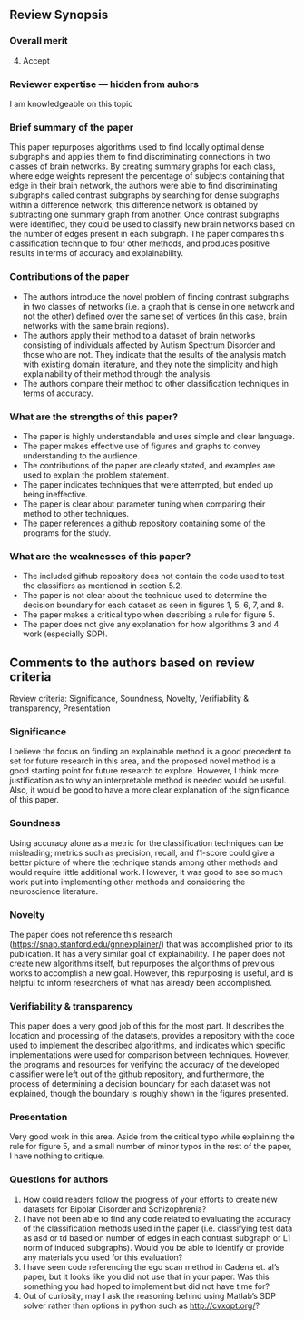 ## Review Synopsis

### Overall merit
4. Accept

### Reviewer expertise &mdash; hidden from auhors

I am knowledgeable on this topic

### Brief summary of the paper

This paper repurposes algorithms used to find locally optimal dense subgraphs and applies them to find discriminating connections in two classes of brain networks. By creating summary graphs for each class, where edge weights represent the percentage of subjects containing that edge in their brain network, the authors were able to find discriminating subgraphs called contrast subgraphs by searching for dense subgraphs within a difference network; this difference network is obtained by subtracting one summary graph from another. Once contrast subgraphs were identified, they could be used to classify new brain networks based on the number of edges present in each subgraph. The paper compares this classification technique to four other methods, and produces positive results in terms of accuracy and explainability.

### Contributions of the paper

- The authors introduce the novel problem of finding contrast subgraphs in two classes of networks (i.e. a graph that is dense in one network and not the other) defined over the same set of vertices (in this case, brain networks with the same brain regions).
- The authors apply their method to a dataset of brain networks consisting of individuals affected by Autism Spectrum Disorder and those who are not. They indicate that the results of the analysis match with existing domain literature, and they note the simplicity and high explainability of their method through the analysis.
- The authors compare their method to other classification techniques in terms of accuracy.

### What are the strengths of this paper?

- The paper is highly understandable and uses simple and clear language.
- The paper makes effective use of figures and graphs to convey understanding to the audience.
- The contributions of the paper are clearly stated, and examples are used to explain the problem statement.
- The paper indicates techniques that were attempted, but ended up being ineffective.
- The paper is clear about parameter tuning when comparing their method to other techniques.
- The paper references a github repository containing some of the programs for the study.

### What are the weaknesses of this paper?

- The included github repository does not contain the code used to test the classifiers as mentioned in section 5.2.
- The paper is not clear about the technique used to determine the decision boundary for each dataset as seen in figures 1, 5, 6, 7, and 8.
- The paper makes a critical typo when describing a rule for figure 5.
- The paper does not give any explanation for how algorithms 3 and 4 work (especially SDP).

## Comments to the authors based on review criteria
Review criteria: Significance, Soundness, Novelty, Verifiability & transparency, Presentation

### Significance

I believe the focus on finding an explainable method is a good precedent to set for future research in this area, and the proposed novel method is a good starting point for future research to explore. However, I think more justification as to why an interpretable method is needed would be useful. Also, it would be good to have a more clear explanation of the significance of this paper.

### Soundness
   
Using accuracy alone as a metric for the classification techniques can be misleading; metrics such as precision, recall, and f1-score could give a better picture of where the technique stands among other methods and would require little additional work. However, it was good to see so much work put into implementing other methods and considering the neuroscience literature.

### Novelty

The paper does not reference this research (https://snap.stanford.edu/gnnexplainer/) that was accomplished prior to its publication. It has a very similar goal of explainability. The paper does not create new algorithms itself, but repurposes the algorithms of previous works to accomplish a new goal. However, this repurposing is useful, and is helpful to inform researchers of what has already been accomplished.

### Verifiability & transparency

This paper does a very good job of this for the most part. It describes the location and processing of the datasets, provides a repository with the code used to implement the described algorithms, and indicates which specific implementations were used for comparison between techniques. However, the programs and resources for verifying the accuracy of the developed classifier were left out of the github repository, and furthermore, the process of determining a decision boundary for each dataset was not explained, though the boundary is roughly shown in the figures presented.

### Presentation

Very good work in this area. Aside from the critical typo while explaining the rule for figure 5, and a small number of minor typos in the rest of the paper, I have nothing to critique.

### Questions for authors

1. How could readers follow the progress of your efforts to create new datasets for Bipolar Disorder
and Schizophrenia?
2. I have not been able to find any code related to evaluating the accuracy of the classification methods used in the paper (i.e. classifying test data as asd or td based on number of edges in each contrast subgraph or L1 norm of induced subgraphs). Would you be able to identify or provide any materials you used for this evaluation?
3. I have seen code referencing the ego scan method in Cadena et. al’s paper, but it looks like you did not use that in your paper. Was this something you had hoped to implement but did not have time for?
4. Out of curiosity, may I ask the reasoning behind using Matlab’s SDP solver rather than options in python such as http://cvxopt.org/?